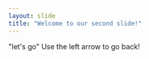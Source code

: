 ```yaml
---
layout: slide
title: "Welcome to our second slide!"
---
```

"let's go"
Use the left arrow to go back!
